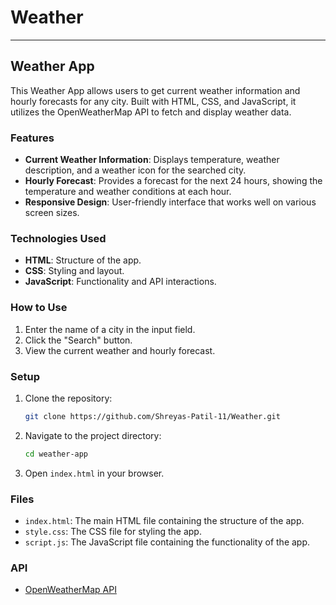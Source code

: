 # Weather
---

## Weather App

This Weather App allows users to get current weather information and hourly forecasts for any city. Built with HTML, CSS, and JavaScript, it utilizes the OpenWeatherMap API to fetch and display weather data.

### Features

- **Current Weather Information**: Displays temperature, weather description, and a weather icon for the searched city.
- **Hourly Forecast**: Provides a forecast for the next 24 hours, showing the temperature and weather conditions at each hour.
- **Responsive Design**: User-friendly interface that works well on various screen sizes.

### Technologies Used

- **HTML**: Structure of the app.
- **CSS**: Styling and layout.
- **JavaScript**: Functionality and API interactions.

### How to Use

1. Enter the name of a city in the input field.
2. Click the "Search" button.
3. View the current weather and hourly forecast.

### Setup

1. Clone the repository:
   ```sh
   git clone https://github.com/Shreyas-Patil-11/Weather.git
   ```
2. Navigate to the project directory:
   ```sh
   cd weather-app
   ```
3. Open `index.html` in your browser.

### Files

- `index.html`: The main HTML file containing the structure of the app.
- `style.css`: The CSS file for styling the app.
- `script.js`: The JavaScript file containing the functionality of the app.

### API

- [OpenWeatherMap API](https://openweathermap.org/api)


